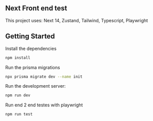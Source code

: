 ## Next Front end test

This project uses: Next 14, Zustand, Tailwind, Typescript, Playwright

## Getting Started

Install the dependencies

```bash
npm install
```

Run the prisma migrations

```bash
npx prisma migrate dev --name init
```

Run the development server:

```bash
npm run dev
```

Run end 2 end testes with playwright

```bash
npm run test
```

